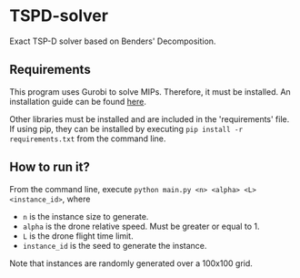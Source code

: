 # TSPD-solver
Exact TSP-D solver based on Benders' Decomposition.

## Requirements
This program uses Gurobi to solve MIPs. Therefore, it must be installed.
An installation guide can be found [here](https://www.gurobi.com/documentation/9.0/).

Other libraries must be installed and are included in the 'requirements' file.
If using pip, they can be installed by executing ```pip install -r requirements.txt``` from the command line.

## How to run it?
From the command line, execute ```python main.py <n> <alpha> <L> <instance_id>```, where

* ```n``` is the instance size to generate.
* ```alpha``` is the drone relative speed. Must be greater or equal to 1.
* ```L``` is the drone flight time limit.
* ```instance_id``` is the seed to generate the instance.

Note that instances are randomly generated over a 100x100 grid.